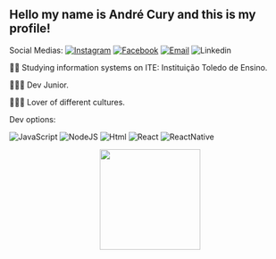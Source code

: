 ## Hello my name is André Cury and this is my profile!

Social Medias:
[![Instagram](https://img.shields.io/badge/Instagram-E4405F?style=for-the-badge&logo=instagram&logoColor=white)](https://www.instagram.com/ocury_andre/)
[![Facebook](https://img.shields.io/badge/Facebook-1877F2?style=for-the-badge&logo=facebook&logoColor=white)](https://www.facebook.com/andre.cury.35/)
[![Email](https://img.shields.io/badge/Gmail-D14836?style=for-the-badge&logo=gmail&logoColor=white)](andrecurydealmeida@gmail.com)
![Linkedin](https://img.shields.io/badge/LinkedIn-0077B5?style=for-the-badge&logo=linkedin&logoColor=white)

🧑‍🏫 Studying information systems on ITE: Instituição Toledo de Ensino.

🧑🏼‍💻 Dev Junior.

🧙🏼‍♂️ Lover of different cultures.


Dev options:

![JavaScript](https://img.shields.io/badge/JavaScript-F7DF1E?style=for-the-badge&logo=javascript&logoColor=black)
![NodeJS](https://img.shields.io/badge/Node.js-43853D?style=for-the-badge&logo=node.js&logoColor=white)
![Html](https://img.shields.io/badge/HTML5-E34F26?style=for-the-badge&logo=html5&logoColor=white)
![React](https://img.shields.io/badge/React-20232A?style=for-the-badge&logo=react&logoColor=61DAFB)
![ReactNative](https://img.shields.io/badge/React_Native-20232A?style=for-the-badge&logo=react&logoColor=61DAFB)

<div align="center">
  <a href="https://github.com/oCury">
  <img height="180em" src="https://github-readme-stats.vercel.app/api?username=oCury&show_icons=true&theme=dark&include_all_commits=true&count_private=true"/>
</div>
